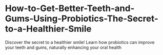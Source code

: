 # How-to-Get-Better-Teeth-and-Gums-Using-Probiotics-The-Secret-to-a-Healthier-Smile
Discover the secret to a healthier smile! Learn how probiotics can improve your teeth and gums, naturally enhancing your oral health
